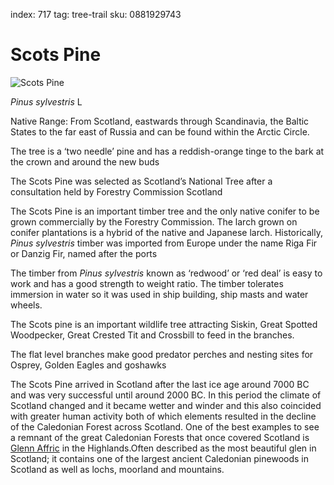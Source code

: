 index: 717
tag: tree-trail
sku: 0881929743

# Scots Pine

![Scots Pine](scots-pine.jpg)

<p class="species-info"><em>Pinus sylvestris</em> L</p>

Native Range: From Scotland, eastwards through Scandinavia, the Baltic States to the far east of Russia and can be
found within the Arctic Circle.

The tree is a ‘two needle’ pine and has a reddish-orange tinge to the bark at the crown and around the new buds

The Scots Pine was selected as Scotland’s National Tree after a consultation held by Forestry Commission Scotland

The Scots Pine is an important timber tree and the only native conifer to be grown commercially by the Forestry
Commission. The larch grown on conifer plantations is a hybrid of the native and Japanese larch. Historically,
_Pinus sylvestris_ timber was imported from Europe under the name Riga Fir or Danzig Fir, named after the ports

The timber from _Pinus sylvestris_ known as ‘redwood’ or ‘red deal’ is easy to work and has a good strength to
weight ratio. The timber tolerates immersion in water so it was used in ship building, ship masts and water wheels.

The Scots pine is an important wildlife tree attracting Siskin, Great Spotted Woodpecker, Great Crested Tit and
Crossbill to feed in the branches.

The flat level branches make good predator perches and nesting sites for Osprey, Golden Eagles and goshawks

The Scots Pine arrived in Scotland after the last ice age around 7000 BC and was very successful until around 2000 BC.
In this period the climate of Scotland changed and it became wetter and winder and this also coincided with greater
human activity both of which elements resulted in the decline of the Caledonian Forest across Scotland. One of the
best examples to see a remnant of the great Caledonian Forests that once covered Scotland is [Glenn Affric](/wiki/Glen_Affric) in the
Highlands.Often described as the most beautiful glen in Scotland; it contains one of the largest ancient Caledonian
pinewoods in Scotland as well as lochs, moorland and mountains.